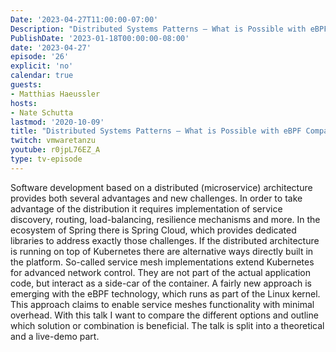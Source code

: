 ```yaml
---
Date: '2023-04-27T11:00:00-07:00'
Description: "Distributed Systems Patterns – What is Possible with eBPF Compared to Spring Cloud, Kubernetes, and Service Meshes"
PublishDate: '2023-01-18T00:00:00-08:00'
date: '2023-04-27'
episode: '26'
explicit: 'no'
calendar: true
guests:
- Matthias Haeussler
hosts:
- Nate Schutta
lastmod: '2020-10-09'
title: "Distributed Systems Patterns – What is Possible with eBPF Compared to Spring Cloud, Kubernetes, and Service Meshes"
twitch: vmwaretanzu
youtube: r0jpL76EZ_A
type: tv-episode
---
```


Software development based on a distributed (microservice) architecture provides both several advantages and new challenges. In order to take advantage of the distribution it requires implementation of service discovery, routing, load-balancing, resilience mechanisms and more. In the ecosystem of Spring there is Spring Cloud, which provides dedicated libraries to address exactly those challenges. If the distributed architecture is running on top of Kubernetes there are alternative ways directly built in the platform. So-called service mesh implementations extend Kubernetes for advanced network control. They are not part of the actual application code, but interact as a side-car of the container. A fairly new approach is emerging with the eBPF technology, which runs as part of the Linux kernel. This approach claims to enable service meshes functionality with minimal overhead. With this talk I want to compare the different options and outline which solution or combination is beneficial. The talk is split into a theoretical and a live-demo part.